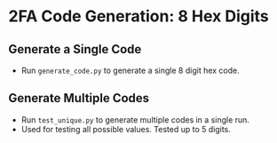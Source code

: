 # 2FA Code Generation: 8 Hex Digits

## Generate a Single Code
- Run `generate_code.py` to generate a single 8 digit hex code.

## Generate Multiple Codes
- Run `test_unique.py` to generate multiple codes in a single run.
 - Used for testing all possible values. Tested up to 5 digits.

